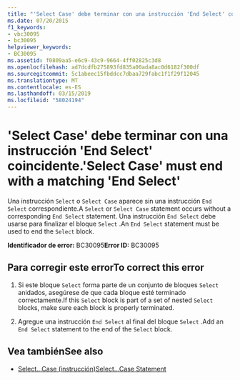 ```yaml
---
title: "'Select Case' debe terminar con una instrucción 'End Select' coincidente."
ms.date: 07/20/2015
f1_keywords:
- vbc30095
- bc30095
helpviewer_keywords:
- BC30095
ms.assetid: f0809aa5-e6c9-43c9-9664-4ff02825c3d8
ms.openlocfilehash: ad7dcdfb275893fd835a00ada8ac0d6182f300df
ms.sourcegitcommit: 5c1abeec15fbddcc7dbaa729fabc1f1f29f12045
ms.translationtype: MT
ms.contentlocale: es-ES
ms.lasthandoff: 03/15/2019
ms.locfileid: "58024194"
---
```

# <a name="select-case-must-end-with-a-matching-end-select"></a><span data-ttu-id="45893-102">'Select Case' debe terminar con una instrucción 'End Select' coincidente.</span><span class="sxs-lookup"><span data-stu-id="45893-102">'Select Case' must end with a matching 'End Select'</span></span>
<span data-ttu-id="45893-103">Una instrucción `Select` o `Select Case` aparece sin una instrucción `End Select` correspondiente.</span><span class="sxs-lookup"><span data-stu-id="45893-103">A `Select` or `Select Case` statement occurs without a corresponding `End Select` statement.</span></span> <span data-ttu-id="45893-104">Una instrucción `End Select` debe usarse para finalizar el bloque `Select` .</span><span class="sxs-lookup"><span data-stu-id="45893-104">An `End Select` statement must be used to end the `Select` block.</span></span>  
  
 <span data-ttu-id="45893-105">**Identificador de error:** BC30095</span><span class="sxs-lookup"><span data-stu-id="45893-105">**Error ID:** BC30095</span></span>  
  
## <a name="to-correct-this-error"></a><span data-ttu-id="45893-106">Para corregir este error</span><span class="sxs-lookup"><span data-stu-id="45893-106">To correct this error</span></span>  
  
1.  <span data-ttu-id="45893-107">Si este bloque `Select` forma parte de un conjunto de bloques `Select` anidados, asegúrese de que cada bloque esté terminado correctamente.</span><span class="sxs-lookup"><span data-stu-id="45893-107">If this `Select` block is part of a set of nested `Select` blocks, make sure each block is properly terminated.</span></span>  
  
2.  <span data-ttu-id="45893-108">Agregue una instrucción `End Select` al final del bloque `Select` .</span><span class="sxs-lookup"><span data-stu-id="45893-108">Add an `End Select` statement to the end of the `Select` block.</span></span>  
  
## <a name="see-also"></a><span data-ttu-id="45893-109">Vea también</span><span class="sxs-lookup"><span data-stu-id="45893-109">See also</span></span>

- [<span data-ttu-id="45893-110">Select...Case (instrucción)</span><span class="sxs-lookup"><span data-stu-id="45893-110">Select...Case Statement</span></span>](../../visual-basic/language-reference/statements/select-case-statement.md)
